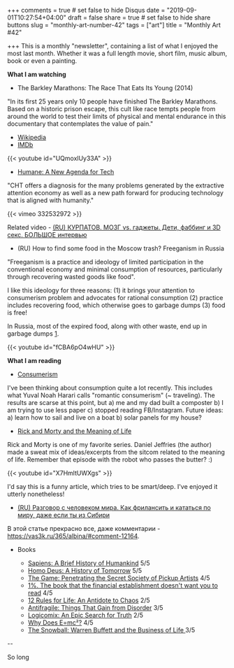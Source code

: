 +++
comments = true	# set false to hide Disqus
date = "2019-09-01T10:27:54+04:00"
draft = false
share = true	# set false to hide share buttons
slug = "monthly-art-number-42"
tags = ["art"]
title = "Monthly Art #42"

+++
This is a monthly "newsletter", containing a list of what I enjoyed the most
last month. Whether it was a full length movie, short film, music album, book
or even a painting.

<!--more-->

**What I am watching**

* The Barkley Marathons: The Race That Eats Its Young (2014)

"In its first 25 years only 10 people have finished The Barkley Marathons.
Based on a historic prison escape, this cult like race tempts people from
around the world to test their limits of physical and mental endurance in this
documentary that contemplates the value of pain."

  - [Wikipedia](https://en.wikipedia.org/wiki/Barkley_Marathons)
  - [IMDb](https://www.imdb.com/title/tt2400291/)

{{< youtube id="UQmoxlUy33A" >}}

* [Humane: A New Agenda for Tech](https://humanetech.com/newagenda/)

"CHT offers a diagnosis for the many problems generated by the extractive
attention economy as well as a new path forward for producing technology that
is aligned with humanity."

{{< vimeo 332532972 >}}

Related video - [(RU) КУРПАТОВ. МОЗГ vs. гаджеты. Дети, фаббинг и 3D секс. БОЛЬШОЕ интервью](https://www.youtube.com/watch?v=WtsL12nlyAA)

* (RU) How to find some food in the Moscow trash? Freeganism in Russia

"Freeganism is a practice and ideology of limited participation in the
conventional economy and minimal consumption of resources, particularly through
recovering wasted goods like food".

I like this ideology for three reasons: (1) it brings your attention to
consumerism problem and advocates for rational consumption (2) practice
includes recovering food, which otherwise goes to garbage dumps (3) food is
free!

In Russia, most of the expired food, along with other waste, end up in garbage
dumps [1](https://ru.wikipedia.org/wiki/%D0%9C%D1%83%D1%81%D0%BE%D1%80%D0%BD%D1%8B%D0%B9_%D0%BA%D1%80%D0%B8%D0%B7%D0%B8%D1%81_%D0%B2_%D0%A0%D0%BE%D1%81%D1%81%D0%B8%D0%B8_(2018-2019)).

{{< youtube id="fCBA6pO4wHU" >}}

**What I am reading**

* [Consumerism](https://en.wikipedia.org/wiki/Consumerism)

I've been thinking about consumption quite a lot recently. This includes what
Yuval Noah Harari calls "romantic consumerism" (~ traveling). The results are
scarse at this point, but a) me and my dad built a composter b) I am trying to
use less paper c) stopped reading FB/Instagram. Future ideas: a) learn how to
sail and live on a boat b) solar panels for my house?

* [Rick and Morty and the Meaning of Life](https://hackernoon.com/rick-and-morty-and-the-meaning-of-life-6640df17e263)

Rick and Morty is one of my favorite series. Daniel Jeffries (the author) made
a sweat mix of ideas/excerpts from the sitcom related to the meaning of life.
Remember that episode with the robot who passes the butter? :)

{{< youtube id="X7HmltUWXgs" >}}

I'd say this is a funny article, which tries to be smart/deep. I've enjoyed it
utterly nonetheless!

* [(RU) Разговор с человеком мира. Как фрилансить и кататься по миру, даже если ты из Сибири](https://vas3k.ru/365/albina/)

В этой статье прекрасно все, даже комментарии - https://vas3k.ru/365/albina/#comment-12164.

* Books

  - [Sapiens: A Brief History of Humankind](https://www.goodreads.com/book/show/23692271-sapiens) 5/5
  - [Homo Deus: A History of Tomorrow](https://www.goodreads.com/book/show/31138556-homo-deus) 5/5
  - [The Game: Penetrating the Secret Society of Pickup Artists](https://www.goodreads.com/book/show/900.The_Game) 4/5
  - [1%. The book that the financial establishment doesn't want you to read](https://www.goodreads.com/book/show/43693123-1-the-book-that-the-financial-establishment-doesn-t-want-you-to-read) 4/5
  - [12 Rules for Life: An Antidote to Chaos](https://www.goodreads.com/book/show/30257963-12-rules-for-life) 2/5
  - [Antifragile: Things That Gain from Disorder](https://www.goodreads.com/book/show/13530973-antifragile) 3/5
  - [Logicomix: An Epic Search for Truth](https://www.goodreads.com/book/show/6493321-logicomix) 2/5
  - [Why Does E=mc²?](https://www.goodreads.com/book/show/5958783-why-does-e-mc) 4/5
  - [The Snowball: Warren Buffett and the Business of Life ](https://www.goodreads.com/book/show/2054761.The_Snowball) 3/5

--

So long
